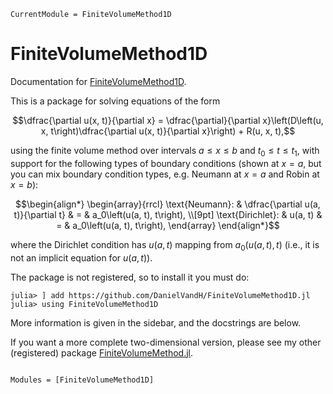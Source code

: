 ```@meta
CurrentModule = FiniteVolumeMethod1D
```

# FiniteVolumeMethod1D

Documentation for [FiniteVolumeMethod1D](https://github.com/DanielVandH/FiniteVolumeMethod1D.jl). 

This is a package for solving equations of the form

```math
\dfrac{\partial u(x, t)}{\partial x} = \dfrac{\partial}{\partial x}\left(D\left(u, x, t\right)\dfrac{\partial u(x, t)}{\partial x}\right) + R(u, x, t),
```

using the finite volume method over intervals $a \leq x \leq b$ and $t_0 \leq t \leq t_1$, with support for the following types of boundary conditions (shown at $x = a$, but you can mix boundary condition types, e.g. Neumann at $x=a$ and Robin at $x=b$):

```math
\begin{align*}
\begin{array}{rrcl}
\text{Neumann}: & \dfrac{\partial u(a, t)}{\partial t} & = & a_0\left(u(a, t), t\right), \\[9pt]
\text{Dirichlet}: & u(a, t) & = & a_0\left(u(a, t), t\right),
\end{array}
\end{align*}
```

where the Dirichlet condition has $u(a, t)$ mapping from $a_0(u(a, t), t)$ (i.e., it is not an implicit equation for $u(a, t)$).

The package is not registered, so to install it you must do:

```julia-repl
julia> ] add https://github.com/DanielVandH/FiniteVolumeMethod1D.jl
julia> using FiniteVolumeMethod1D
```

More information is given in the sidebar, and the docstrings are below.

If you want a more complete two-dimensional version, please see my other (registered) package [FiniteVolumeMethod.jl](https://github.com/DanielVandH/FiniteVolumeMethod.jl).

```@index
```

```@autodocs
Modules = [FiniteVolumeMethod1D]
```
